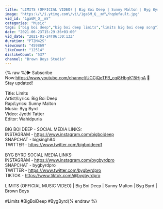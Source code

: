 ```yaml
---
title: "LIMITS (OFFICIAL VIDEO) | Big Boi Deep | Sunny Malton | Byg Byrd | Brown Boys"
image: "https:\/\/i.ytimg.com\/vi\/1ga6M_Q__mY\/hqdefault.jpg"
vid_id: "1ga6M_Q__mY"
categories: "Music"
tags: ["big boi deep","big boi deep limits","limits big boi deep song"]
date: "2021-06-23T15:29:36+03:00"
vid_date: "2021-01-24T06:30:13Z"
duration: "PT2M42S"
viewcount: "459869"
likeCount: "12514"
dislikeCount: "537"
channel: "Brown Boys Studio"
---
```

{% raw %}► Subscribe Now:<a rel="nofollow" target="blank" href="https://www.youtube.com/channel/UCCjQeTFB_cqi8HbgK15HjnA">https://www.youtube.com/channel/UCCjQeTFB_cqi8HbgK15HjnA</a>  🔔 Stay updated!<br /><br />Title: Limits<br />Artist/Lyrics: Big Boi Deep<br />Rap/Lyrics: Sunny Malton<br />Music: Byg Byrd<br />Video: Jyothi Tatter<br />Editor: Wahidpuria<br /><br />BIG BOI DEEP - SOCIAL MEDIA LINKS:<br />INSTAGRAM - <a rel="nofollow" target="blank" href="https://www.instagram.com/bigboideep">https://www.instagram.com/bigboideep</a><br />SNAPCHAT - bigsingh84<br />TWITTER - <a rel="nofollow" target="blank" href="https://www.twitter.com/bigboideep1">https://www.twitter.com/bigboideep1</a><br /><br />BYG BYRD SOCIAL MEDIA LINKS:<br />INSTAGRAM - <a rel="nofollow" target="blank" href="https://www.instagram.com/bygbyrdpro">https://www.instagram.com/bygbyrdpro</a><br />SNAPCHAT - bygbyrdpro<br />TWITTER - <a rel="nofollow" target="blank" href="https://www.twitter.com/bygbyrdpro">https://www.twitter.com/bygbyrdpro</a><br />TIKTOK - <a rel="nofollow" target="blank" href="https://www.tiktok.com/@bygbyrdpro">https://www.tiktok.com/@bygbyrdpro</a><br /><br />LIMITS (OFFICIAL MUSIC VIDEO) | Big Boi Deep | Sunny Malton | Byg Byrd | Brown Boys<br /><br />#Limits #BigBoiDeep #BygByrd{% endraw %}
